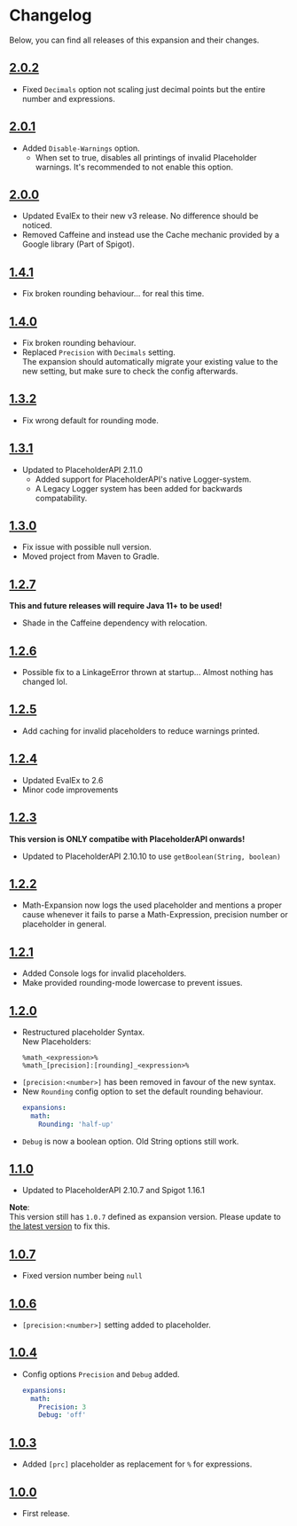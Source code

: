 # Changelog
Below, you can find all releases of this expansion and their changes.

## [2.0.2]
- Fixed `Decimals` option not scaling just decimal points but the entire number and expressions.

## [2.0.1]
- Added `Disable-Warnings` option.
  - When set to true, disables all printings of invalid Placeholder warnings. It's recommended to not enable this option.

## [2.0.0]
- Updated EvalEx to their new v3 release. No difference should be noticed.
- Removed Caffeine and instead use the Cache mechanic provided by a Google library (Part of Spigot).

## [1.4.1]
- Fix broken rounding behaviour... for real this time.

## [1.4.0]
- Fix broken rounding behaviour.
- Replaced `Precision` with `Decimals` setting.  
  The expansion should automatically migrate your existing value to the new setting, but make sure to check the config afterwards.

## [1.3.2]
- Fix wrong default for rounding mode.

## [1.3.1]
- Updated to PlaceholderAPI 2.11.0
  - Added support for PlaceholderAPI's native Logger-system.
  - A Legacy Logger system has been added for backwards compatability.

## [1.3.0]
- Fix issue with possible null version.
- Moved project from Maven to Gradle.

## [1.2.7]
**This and future releases will require Java 11+ to be used!**

- Shade in the Caffeine dependency with relocation.

## [1.2.6]
- Possible fix to a LinkageError thrown at startup... Almost nothing has changed lol.

## [1.2.5]
- Add caching for invalid placeholders to reduce warnings printed.

## [1.2.4]
- Updated EvalEx to 2.6
- Minor code improvements

## [1.2.3]
**This version is ONLY compatibe with PlaceholderAPI onwards!**

- Updated to PlaceholderAPI 2.10.10 to use `getBoolean(String, boolean)`

## [1.2.2]
- Math-Expansion now logs the used placeholder and mentions a proper cause whenever it fails to parse a Math-Expression, precision number or placeholder in general.

## [1.2.1]
- Added Console logs for invalid placeholders.
- Make provided rounding-mode lowercase to prevent issues.

## [1.2.0]
- Restructured placeholder Syntax.  
New Placeholders:
  ```
  %math_<expression>%
  %math_[precision]:[rounding]_<expression>%
  ```
- `[precision:<number>]` has been removed in favour of the new syntax.
- New `Rounding` config option to set the default rounding behaviour.
  ```yaml
  expansions:
    math:
      Rounding: 'half-up'
  ```
- `Debug` is now a boolean option. Old String options still work.

## [1.1.0]
- Updated to PlaceholderAPI 2.10.7 and Spigot 1.16.1

**Note**:  
This version still has `1.0.7` defined as expansion version. Please update to [the latest version](#120) to fix this.

## [1.0.7]
- Fixed version number being `null`

## [1.0.6]
- `[precision:<number>]` setting added to placeholder.

## [1.0.4]
- Config options `Precision` and `Debug` added.
  ```yaml
  expansions:
    math:
      Precision: 3
      Debug: 'off'
  ```

## [1.0.3]
- Added `[prc]` placeholder as replacement for `%` for expressions.

## [1.0.0]
- First release.

<!-- Links -->
[1.0.0]: https://api.extendedclip.com/expansions/math/versions/math-100
[1.0.3]: https://api.extendedclip.com/expansions/math/versions/math-103
[1.0.4]: https://api.extendedclip.com/expansions/math/versions/math-104
[1.0.6]: https://api.extendedclip.com/expansions/math/versions/math-106
[1.0.7]: https://api.extendedclip.com/expansions/math/versions/math-107
[1.1.0]: https://api.extendedclip.com/expansions/math/versions/math-110
[1.2.0]: https://api.extendedclip.com/expansions/math/versions/math-120
[1.2.1]: https://api.extendedclip.com/expansions/math/versions/math-121
[1.2.2]: https://api.extendedclip.com/expansions/math/versions/math-122
[1.2.3]: https://api.extendedclip.com/expansions/math/versions/math-123
[1.2.4]: https://api.extendedclip.com/expansions/math/versions/math-124
[1.2.5]: https://api.extendedclip.com/expansions/math/versions/math-125
[1.2.6]: https://api.extendedclip.com/expansions/math/versions/math-126
[1.2.7]: https://api.extendedclip.com/expansions/math/versions/math-127
[1.3.0]: https://api.extendedclip.com/expansions/math/versions/math-130
[1.3.1]: https://api.extendedclip.com/expansions/math/versions/math-131
[1.3.2]: https://api.extendedclip.com/expansions/math/versions/math-132
[1.4.0]: https://api.extendedclip.com/expansions/math/versions/math-140
[1.4.1]: https://api.extendedclip.com/expansions/math/versions/math-141
[2.0.0]: https://api.extendedclip.com/expansions/math/versions/math-200
[2.0.1]: https://api.extendedclip.com/expansions/math/versions/math-201
[2.0.2]: https://api.extendedclip.com/expansions/math/versions/math-202
